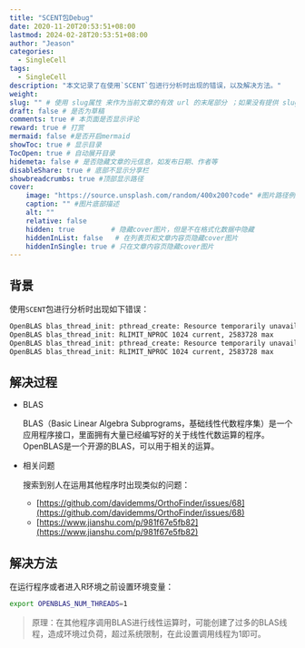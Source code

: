 ```yaml
---
title: "SCENT包Debug"
date: 2020-11-20T20:53:51+08:00
lastmod: 2024-02-28T20:53:51+08:00
author: "Jeason"
categories: 
  - SingleCell
tags:
  - SingleCell
description: "本文记录了在使用`SCENT`包进行分析时出现的错误，以及解决方法。"
weight:
slug: "" # 使用 slug属性 来作为当前文章的有效 url 的末尾部分 ；如果没有提供 slug 则使用 title 代替。
draft: false # 是否为草稿
comments: true # 本页面是否显示评论
reward: true # 打赏
mermaid: false #是否开启mermaid
showToc: true # 显示目录
TocOpen: true # 自动展开目录
hidemeta: false # 是否隐藏文章的元信息，如发布日期、作者等
disableShare: true # 底部不显示分享栏
showbreadcrumbs: true #顶部显示路径
cover:
    image: "https://source.unsplash.com/random/400x200?code" #图片路径例如：posts/tech/123/123.png
    caption: "" #图片底部描述
    alt: ""
    relative: false
    hidden: true         # 隐藏cover图片，但是不在格式化数据中隐藏
    hiddenInList: false   # 在列表页和文章内容页隐藏cover图片
    hiddenInSingle: true # 只在文章内容页隐藏cover图片
---
```


## 背景  

使用`SCENT`包进行分析时出现如下错误：  

```sh
OpenBLAS blas_thread_init: pthread_create: Resource temporarily unavailable
OpenBLAS blas_thread_init: RLIMIT_NPROC 1024 current, 2583728 max
OpenBLAS blas_thread_init: pthread_create: Resource temporarily unavailable
OpenBLAS blas_thread_init: RLIMIT_NPROC 1024 current, 2583728 max
```

## 解决过程  

+ BLAS

  BLAS（Basic Linear Algebra Subprograms，基础线性代数程序集）是一个应用程序接口，里面拥有大量已经编写好的关于线性代数运算的程序。OpenBLAS是一个开源的BLAS，可以用于相关的运算。 

+ 相关问题

  搜索到别人在运用其他程序时出现类似的问题：

  + [https://github.com/davidemms/OrthoFinder/issues/68](https://github.com/davidemms/OrthoFinder/issues/68)
  + [https://www.jianshu.com/p/981f67e5fb82](https://www.jianshu.com/p/981f67e5fb82)

## 解决方法  

在运行程序或者进入R环境之前设置环境变量：

```sh
export OPENBLAS_NUM_THREADS=1
```

> 原理：在其他程序调用BLAS进行线性运算时，可能创建了过多的BLAS线程，造成环境过负荷，超过系统限制，在此设置调用线程为1即可。  

